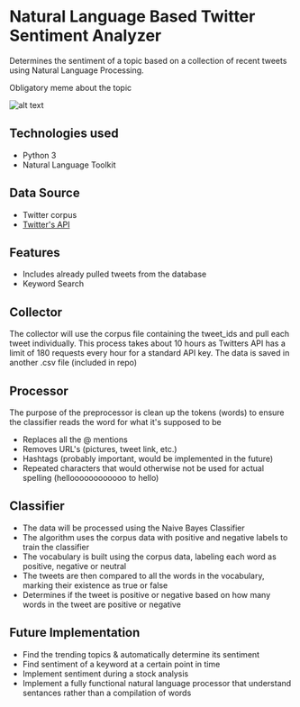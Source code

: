 # Natural Language Based Twitter Sentiment Analyzer
Determines the sentiment of a topic based on a collection of recent tweets using Natural Language Processing.


Obligatory meme about the topic

![alt text](https://github.com/aaronalmeida/Twitter-Sentiment-Analyzer/blob/master/meme.jpg)


## Technologies used
- Python 3
- Natural Language Toolkit

## Data Source
- Twitter corpus
- [Twitter's API](https://developer.twitter.com/)

## Features
- Includes already pulled tweets from the database 
- Keyword Search

## Collector 
The collector will use the corpus file containing the tweet_ids and pull each tweet individually. This process takes about 10 hours as Twitters API has a limit of 180 requests every hour for a standard API key. The data is saved in another .csv file (included in repo)

## Processor 
The purpose of the preprocessor is clean up the tokens (words) to ensure the classifier reads the word for what it's supposed to be 
- Replaces all the @ mentions
- Removes URL's (pictures, tweet link, etc.)
- Hashtags (probably important, would be implemented in the future) 
- Repeated characters that would otherwise not be used for actual spelling (helloooooooooooo to hello)

## Classifier 

- The data will be processed using the Naive Bayes Classifier 
- The algorithm uses the corpus data with positive and negative labels to train the classifier 
- The vocabulary is built using the corpus data, labeling each word as positive, negative or neutral 
- The tweets are then compared to all the words in the vocabulary, marking their existence as true or false 
- Determines if the tweet is positive or negative based on how many words in the tweet are positive or negative 


## Future Implementation 
- Find the trending topics & automatically determine its sentiment 
- Find sentiment of a keyword at a certain point in time 
- Implement sentiment during a stock analysis
- Implement a fully functional natural language processor that understand sentances rather than a compilation of words 
